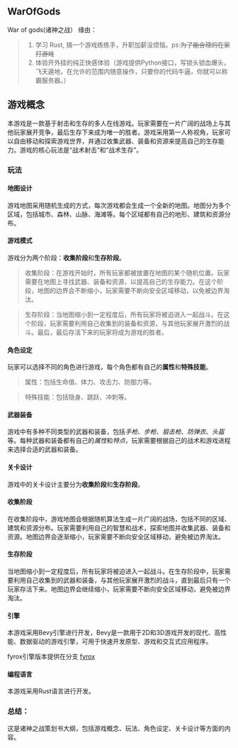 ## WarOfGods
War of gods(诸神之战）
缘由：
> 1. 学习 Rust, 搞一个游戏练练手，升职加薪没烦恼。ps:~~为了能合理的在家打游戏~~
> 2. 体验开外挂的纯正快感体验（游戏提供Python接口，写锁头锁血爆头，飞天遁地，在允许的范围内随意操作，只要你的代码牛逼，你就可以称霸服务器。）

## 游戏概念
本游戏是一款基于射击和生存的多人在线游戏。玩家需要在一片广阔的战场上与其他玩家展开竞争，最后生存下来成为唯一的胜者。游戏采用第一人称视角，玩家可以自由移动和探索游戏世界，并通过收集武器、装备和资源来提高自己的生存能力。游戏的核心玩法是“战术射击”和“战术生存”。

### 玩法
#### 地图设计
游戏地图采用随机生成的方式，每次游戏都会生成一个全新的地图。地图分为多个区域，包括城市、森林、山脉、海滩等。每个区域都有自己的地形、建筑和资源分布。

#### 游戏模式
游戏分为两个阶段：**收集阶段**和**生存阶段**。

> 收集阶段：在游戏开始时，所有玩家都被放置在地图的某个随机位置。玩家需要在地图上寻找武器、装备和资源，以提高自己的生存能力。在这个阶段，地图的边界会不断缩小，玩家需要不断向安全区域移动，以免被边界淘汰。

> 生存阶段：当地图缩小到一定程度后，所有玩家将被迫进入一起战斗。在这个阶段，玩家需要利用自己收集到的装备和资源，与其他玩家展开激烈的战斗。最后，最后存活下来的玩家将成为游戏的胜者。

#### 角色设定
玩家可以选择不同的角色进行游戏，每个角色都有自己的**属性**和**特殊技能**。

> 属性：包括生命值、体力、攻击力、防御力等。

> 特殊技能：包括隐身、跳跃、冲刺等。

#### 武器装备
游戏中有多种不同类型的武器和装备，包括*手枪*、*步枪*、*狙击枪*、*防弹衣*、*头盔*等。每种武器和装备都有自己的*属性*和*特点*，玩家需要根据自己的战术和游戏进程来选择合适的武器和装备。


#### 关卡设计
游戏中的关卡设计主要分为**收集阶段**和**生存阶段**。

#### 收集阶段
在收集阶段中，游戏地图会根据随机算法生成一片广阔的战场，包括不同的区域、建筑和资源分布。玩家需要利用自己的智慧和战术，探索地图并收集武器、装备和资源。地图边界会逐渐缩小，玩家需要不断向安全区域移动，避免被边界淘汰。

#### 生存阶段
当地图缩小到一定程度后，所有玩家将被迫进入一起战斗。在生存阶段中，玩家需要利用自己收集到的武器和装备，与其他玩家展开激烈的战斗，直到最后只有一个玩家存活下来。地图边界会继续缩小，玩家需要不断向安全区域移动，避免被边界淘汰。


#### 引擎
本游戏采用Bevy引擎进行开发，Bevy是一款用于2D和3D游戏开发的现代、高性能、数据驱动的游戏引擎，可用于快速开发原型、游戏和交互式应用程序。

fyrox引擎版本提供在分支 [fyrox](https://github.com/aixiaofour/warofgads/tree/fyrox)

#### 编程语言
本游戏采用Rust语言进行开发。

### 总结：
这是诸神之战策划书大纲，包括游戏概念、玩法、角色设定、关卡设计等方面的内容。